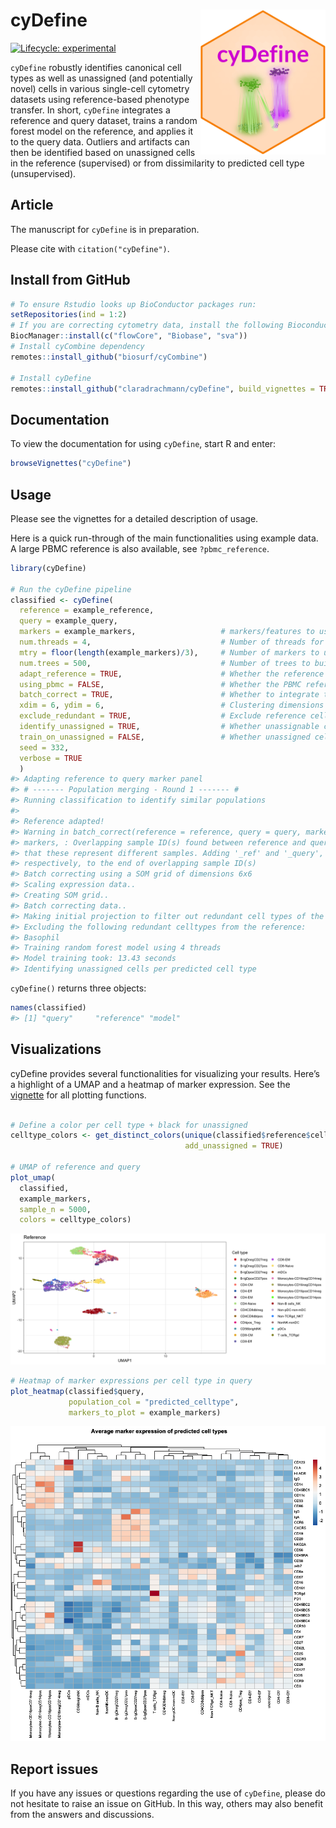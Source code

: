 
<!-- README.md is generated from README.Rmd. Please edit that file -->

# cyDefine <img src="inst/cyDefine.png" width="200" align="right" />

[![Lifecycle:
experimental](https://img.shields.io/badge/lifecycle-experimental-orange.svg)](https://www.tidyverse.org/lifecycle/#experimental)

`cyDefine` robustly identifies canonical cell types as well as
unassigned (and potentially novel) cells in various single-cell
cytometry datasets using reference-based phenotype transfer. In short,
`cyDefine` integrates a reference and query dataset, trains a random
forest model on the reference, and applies it to the query data.
Outliers and artifacts can then be identified based on unassigned cells
in the reference (supervised) or from dissimilarity to predicted cell
type (unsupervised).

## Article

The manuscript for `cyDefine` is in preparation.

Please cite with `citation("cyDefine")`.

## Install from GitHub

``` r
# To ensure Rstudio looks up BioConductor packages run:
setRepositories(ind = 1:2)
# If you are correcting cytometry data, install the following Bioconductor packages:
BiocManager::install(c("flowCore", "Biobase", "sva"))
# Install cyCombine dependency
remotes::install_github("biosurf/cyCombine")

# Install cyDefine
remotes::install_github("claradrachmann/cyDefine", build_vignettes = TRUE)
```

## Documentation

To view the documentation for using `cyDefine`, start R and enter:

``` r
browseVignettes("cyDefine")
```

## Usage

Please see the vignettes for a detailed description of usage.

Here is a quick run-through of the main functionalities using example
data.<br> A large PBMC reference is also available, see
`?pbmc_reference`.

``` r
library(cyDefine)

# Run the cyDefine pipeline
classified <- cyDefine(
  reference = example_reference, 
  query = example_query, 
  markers = example_markers,                   # markers/features to use
  num.threads = 4,                             # Number of threads for parallelization
  mtry = floor(length(example_markers)/3),     # Number of markers to use in random forest classification
  num.trees = 500,                             # Number of trees to build in classification
  adapt_reference = TRUE,                      # Whether the reference should be adapted to the markers available in the query
  using_pbmc = FALSE,                          # Whether the PBMC reference is used
  batch_correct = TRUE,                        # Whether to integrate the reference and query using cyCombine (see ?cyCombine::batch_correct for more options)
  xdim = 6, ydim = 6,                          # Clustering dimensions for the integration
  exclude_redundant = TRUE,                    # Exclude reference cells not in the query
  identify_unassigned = TRUE,                  # Whether unassignable cells should be identified
  train_on_unassigned = FALSE,                 # Whether unassigned cells should be identified unsupervised or using unassigned cells in the reference
  seed = 332,
  verbose = TRUE
  )
#> Adapting reference to query marker panel
#> # ------- Population merging - Round 1 ------- #
#> Running classification to identify similar populations
#> 
#> Reference adapted!
#> Warning in batch_correct(reference = reference, query = query, markers =
#> markers, : Overlapping sample ID(s) found between reference and query. Assuming
#> that these represent different samples. Adding '_ref' and '_query',
#> respectively, to the end of overlapping sample ID(s)
#> Batch correcting using a SOM grid of dimensions 6x6
#> Scaling expression data..
#> Creating SOM grid..
#> Batch correcting data..
#> Making initial projection to filter out redundant cell types of the reference
#> Excluding the following redundant celltypes from the reference: 
#> Basophil
#> Training random forest model using 4 threads
#> Model training took: 13.43 seconds
#> Identifying unassigned cells per predicted cell type
```

`cyDefine()` returns three objects:

``` r
names(classified)
#> [1] "query"     "reference" "model"
```

## Visualizations

cyDefine provides several functionalities for visualizing your results.
Here’s a highlight of a UMAP and a heatmap of marker expression. See the
[vignette](#documentation) for all plotting functions.

``` r

# Define a color per cell type + black for unassigned
celltype_colors <- get_distinct_colors(unique(classified$reference$celltype), 
                                       add_unassigned = TRUE)

# UMAP of reference and query
plot_umap(
  classified,
  example_markers,
  sample_n = 5000,
  colors = celltype_colors)
```

![](man/figures/README-umap-1.png)<!-- -->

``` r
# Heatmap of marker expressions per cell type in query
plot_heatmap(classified$query, 
             population_col = "predicted_celltype",
             markers_to_plot = example_markers)
```

![](man/figures/README-heatmap-1.png)<!-- -->

## Report issues

If you have any issues or questions regarding the use of `cyDefine`,
please do not hesitate to raise an issue on GitHub. In this way, others
may also benefit from the answers and discussions.
